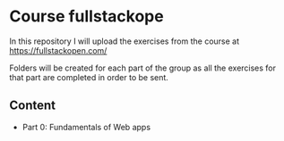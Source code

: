 # Course fullstackope

In this repository I will upload the exercises from the course at https://fullstackopen.com/

Folders will be created for each part of the group as all the exercises for that part are completed in order to be sent.

## Content
- Part 0: Fundamentals of Web apps
